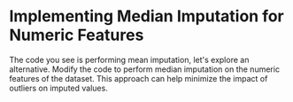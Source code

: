 # Implementing Median Imputation for Numeric Features

The code you see is performing mean imputation, let's explore an alternative. Modify the code to perform median imputation on the numeric features of the dataset. This approach can help minimize the impact of outliers on imputed values.
